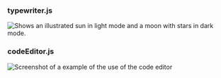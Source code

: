 
### typewriter.js

<picture>
  <source media="(prefers-color-scheme: dark)" srcset="https://khaki-parrot-419042.hostingersite.com/iamsupreme/typewriter/screenshot/example.png">
  <source media="(prefers-color-scheme: light)" srcset="https://khaki-parrot-419042.hostingersite.com/iamsupreme/typewriter/screenshot/example.png">
  <img alt="Shows an illustrated sun in light mode and a moon with stars in dark mode." src="https://khaki-parrot-419042.hostingersite.com/iamsupreme/typewriter/screenshot/example.png">
</picture>


### codeEditor.js
 ![Screenshot of a example of the use of the code editor](https://khaki-parrot-419042.hostingersite.com/iamsupreme/c-editor/screenshot/example.png)